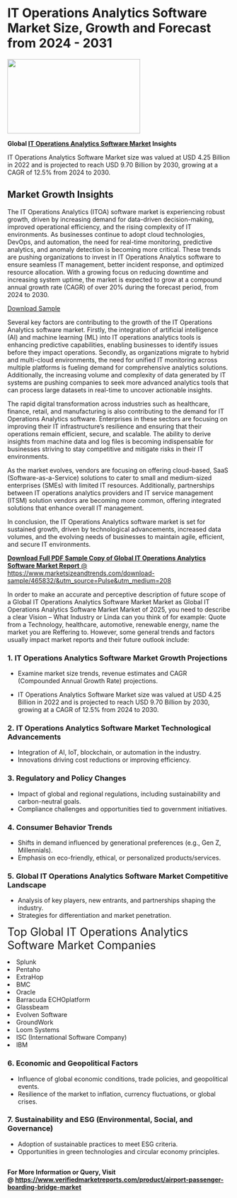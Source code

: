 <H1>IT Operations Analytics Software Market Size, Growth and Forecast from 2024 - 2031</H1><img class="aligncenter size-medium wp-image-584254" src="https://thirdeyenews.in/wp-content/uploads/2024/09/Global-Market-Research-300x168.jpeg" alt="" width="300" height="168" /><p><strong>Global&nbsp;<a href="https://www.marketsizeandtrends.com/download-sample/465832/&amp;utm_source=Pulse&amp;utm_medium=208">IT Operations Analytics Software Market</a> Insights</strong></p><p>IT Operations Analytics Software Market size was valued at USD 4.25 Billion in 2022 and is projected to reach USD 9.70 Billion by 2030, growing at a CAGR of 12.5% from 2024 to 2030.</p><p><h2>Market Growth Insights</h2> <p>The IT Operations Analytics (ITOA) software market is experiencing robust growth, driven by increasing demand for data-driven decision-making, improved operational efficiency, and the rising complexity of IT environments. As businesses continue to adopt cloud technologies, DevOps, and automation, the need for real-time monitoring, predictive analytics, and anomaly detection is becoming more critical. These trends are pushing organizations to invest in IT Operations Analytics software to ensure seamless IT management, better incident response, and optimized resource allocation. With a growing focus on reducing downtime and increasing system uptime, the market is expected to grow at a compound annual growth rate (CAGR) of over 20% during the forecast period, from 2024 to 2030.</p> <p><a href="#">Download Sample</a></p> <p>Several key factors are contributing to the growth of the IT Operations Analytics software market. Firstly, the integration of artificial intelligence (AI) and machine learning (ML) into IT operations analytics tools is enhancing predictive capabilities, enabling businesses to identify issues before they impact operations. Secondly, as organizations migrate to hybrid and multi-cloud environments, the need for unified IT monitoring across multiple platforms is fueling demand for comprehensive analytics solutions. Additionally, the increasing volume and complexity of data generated by IT systems are pushing companies to seek more advanced analytics tools that can process large datasets in real-time to uncover actionable insights.</p> <p>The rapid digital transformation across industries such as healthcare, finance, retail, and manufacturing is also contributing to the demand for IT Operations Analytics software. Enterprises in these sectors are focusing on improving their IT infrastructure’s resilience and ensuring that their operations remain efficient, secure, and scalable. The ability to derive insights from machine data and log files is becoming indispensable for businesses striving to stay competitive and mitigate risks in their IT environments.</p> <p>As the market evolves, vendors are focusing on offering cloud-based, SaaS (Software-as-a-Service) solutions to cater to small and medium-sized enterprises (SMEs) with limited IT resources. Additionally, partnerships between IT operations analytics providers and IT service management (ITSM) solution vendors are becoming more common, offering integrated solutions that enhance overall IT management.</p> <p>In conclusion, the IT Operations Analytics software market is set for sustained growth, driven by technological advancements, increased data volumes, and the evolving needs of businesses to maintain agile, efficient, and secure IT environments.</p> <p><a href="#"></p><p><span class=""><strong>Download Full PDF Sample Copy of Global IT Operations Analytics Software Market Report</strong> @ <a href="https://www.marketsizeandtrends.com/download-sample/465832/&amp;utm_source=Pulse&amp;utm_medium=208" target="_blank">https://www.marketsizeandtrends.com/download-sample/465832/&amp;utm_source=Pulse&amp;utm_medium=208</a></span></p><p>In order to make an accurate and perceptive description of future scope of a Global&nbsp;IT Operations Analytics Software Market Market as Global&nbsp;IT Operations Analytics Software Market Market of 2025, you need to describe a clear Vision &ndash; What Industry or Linda can you think of for example: Quote from a Technology, healthcare, automotive, renewable energy, name the market you are Reffering to. However, some general trends and factors usually impact market reports and their future outlook include:</p><h3>1.&nbsp;<strong>IT Operations Analytics Software Market Growth Projections</strong></h3><ul><li>Examine market size trends, revenue estimates and CAGR (Compounded Annual Growth Rate) projections.</li><li><p>IT Operations Analytics Software Market size was valued at USD 4.25 Billion in 2022 and is projected to reach USD 9.70 Billion by 2030, growing at a CAGR of 12.5% from 2024 to 2030.</p></li></ul><h3>2.&nbsp;<strong>IT Operations Analytics Software Market Technological Advancements</strong></h3><ul><li>Integration of AI, IoT, blockchain, or automation in the industry.</li><li>Innovations driving cost reductions or improving efficiency.</li></ul><h3>3.&nbsp;<strong>Regulatory and Policy Changes</strong></h3><ul><li>Impact of global and regional regulations, including sustainability and carbon-neutral goals.</li><li>Compliance challenges and opportunities tied to government initiatives.</li></ul><h3>4.&nbsp;<strong>Consumer Behavior Trends</strong></h3><ul><li>Shifts in demand influenced by generational preferences (e.g., Gen Z, Millennials).</li><li>Emphasis on eco-friendly, ethical, or personalized products/services.</li></ul><h3>5.&nbsp;<strong>Global IT Operations Analytics Software Market Competitive Landscape</strong></h3><ul><li>Analysis of key players, new entrants, and partnerships shaping the industry.</li><li>Strategies for differentiation and market penetration.</li></ul><p data-pm-slice="1 1 []"><span style="color: inherit; font-family: inherit; font-size: 25px;">Top Global IT Operations Analytics Software Market Companies</span></p><div class="" data-test-id=""><p><li>Splunk</li><li> Pentaho</li><li> ExtraHop</li><li> BMC</li><li> Oracle</li><li> Barracuda ECHOplatform</li><li> Glassbeam</li><li> Evolven Software</li><li> GroundWork</li><li> Loom Systems</li><li> ISC (International Software Company)</li><li> IBM</li></p></div><h3>6.&nbsp;<strong>Economic and Geopolitical Factors</strong></h3><ul><li>Influence of global economic conditions, trade policies, and geopolitical events.</li><li>Resilience of the market to inflation, currency fluctuations, or global crises.</li></ul><h3>7.&nbsp;<strong>Sustainability and ESG (Environmental, Social, and Governance)</strong></h3><ul><li>Adoption of sustainable practices to meet ESG criteria.</li><li>Opportunities in green technologies and circular economy principles.</li></ul><h2><strong style="font-size: 14px;">For More Information or Query, Visit @&nbsp;</strong><a style="background-color: #ffffff; font-size: 14px;" href="https://www.marketsizeandtrends.com/report/it-operations-analytics-software-market/" target="_blank">https://www.verifiedmarketreports.com/product/airport-passenger-boarding-bridge-market</a></h2>
